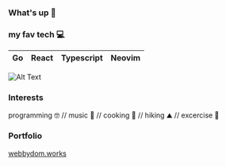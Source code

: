 ### What's up 👋

### my fav tech 💻
| Go | React | Typescript | Neovim |
| --------- |:-------- |:------- | ------- |

![Alt Text](https://media.tenor.com/hD56X-Q5AzMAAAAi/gopher-shaking.gif)

### Interests
programming 🤓 // music 🎸 // cooking 🍳 // hiking ⛰️ // excercise 💪

### Portfolio
[webbydom.works](https://webbydom.works)
